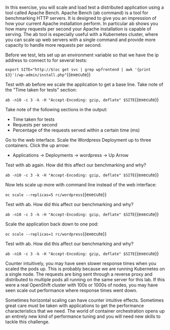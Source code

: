 In this exercise, you will scale and load test a distributed application using a tool called Apache Bench. Apache Bench (ab command) is a tool for benchmarking HTTP servers. It is designed to give you an impression of how your current Apache installation perform. In particular ab shows you how many requests per second your Apache installation is capable of serving. The ab tool is especially useful with a Kubernetes cluster, where you can scale up web servers with a single command and provide more capacity to handle more requests per second.

Before we test, lets set up an environment variable so that we have the ip address to connect to for several tests:

``export SITE="http://$(oc get svc | grep wpfrontend | awk '{print $3}')/wp-admin/install.php"``{{execute}}

Test with ab before we scale the application to get a base line. Take note of the "Time taken for tests" section:

``ab -n10 -c 3 -k -H "Accept-Encoding: gzip, deflate" $SITE``{{execute}}


Take note of the following sections in the output:

- Time taken for tests
- Requests per second
- Percentage of the requests served within a certain time (ms)


Go to the web interface. Scale the Wordpress Deployment up to three containers. Click the up arrow:

- Applications -> Deployments -> wordpress -> Up Arrow


Test with ab again. How did this affect our benchmarking and why?

``ab -n10 -c 3 -k -H "Accept-Encoding: gzip, deflate" $SITE``{{execute}}


Now lets scale up more with command line instead of the web interface:

``oc scale --replicas=5 rc/wordpress``{{execute}}


Test with ab. How did this affect our benchmarking and why?

``ab -n10 -c 3 -k -H "Accept-Encoding: gzip, deflate" $SITE``{{execute}}


Scale the application back down to one pod:

``oc scale --replicas=1 rc/wordpress``{{execute}}

Test with ab. How did this affect our benchmarking and why?

``ab -n10 -c 3 -k -H "Accept-Encoding: gzip, deflate" $SITE``{{execute}}

Counter intuitively, you may have seen slower response times when you scaled the pods up. This is probably because we are running Kubernetes on a single node. The requests are bing sent through a reverse proxy and distributed to multiple pods all running on the same server for this lab. If this were a real OpenShift cluster with 100s or 1000s of nodes, you may have seen scale out performance where response times went down. 

Sometimes horizontal scaling can have counter intuitive effects. Sometimes great care must be taken with applications to get the performance characteristics that we need. The world of container orchestration opens up an entirely new kind of performance tuning and you will need new skills to tackle this challenge.
